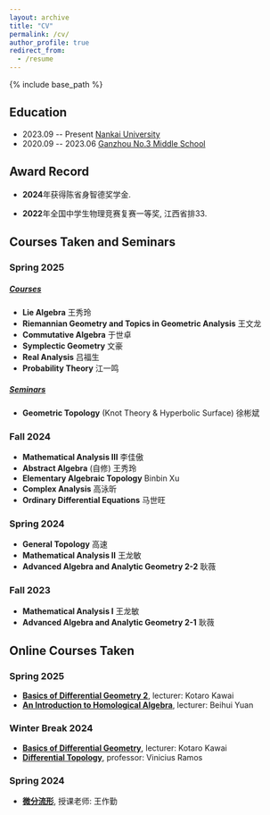 ```yaml
---
layout: archive
title: "CV"
permalink: /cv/
author_profile: true
redirect_from:
  - /resume
---
```


{% include base_path %}

Education
------
* 2023.09 -- Present <u>Nankai University</u>
* 2020.09 -- 2023.06 <u>Ganzhou No.3 Middle School</u>

Award Record
------

* **2024**年获得陈省身智德奖学金.  

* **2022**年全国中学生物理竞赛复赛一等奖, 江西省排33.



Courses Taken and Seminars
------

### Spring 2025       

##### <u>Courses</u>          

* **Lie Algebra** 王秀玲
* **Riemannian Geometry and Topics in Geometric Analysis** 王文龙
* **Commutative Algebra** 于世卓
* **Symplectic Geometry** 文豪
* **Real Analysis** 吕福生
* **Probability Theory** 江一鸣

##### <u>Seminars</u> 

* **Geometric Topology** (Knot Theory & Hyperbolic Surface) 徐彬斌

### Fall 2024
* **Mathematical Analysis III** 李佳傲
* **Abstract Algebra** (自修) 王秀玲
* **Elementary Algebraic Topology** Binbin Xu
* **Complex Analysis** 高泳昕
* **Ordinary Differential Equations** 马世旺

### Spring 2024
* **General Topology** 高速
* **Mathematical Analysis II** 王龙敏
* **Advanced Algebra and Analytic Geometry 2-2** 耿薇

### Fall 2023
* **Mathematical Analysis I** 王龙敏
* **Advanced Algebra and Analytic Geometry 2-1** 耿薇

Online Courses Taken
------

### Spring 2025               
* **[Basics of Differential Geometry 2](https://bimsa.net:10000/activity/BasofdifgeoII/)**, lecturer: Kotaro Kawai
* **[An Introduction to Homological Algebra](https://bimsa.net:10000/activity/AninttoHomAlg/)**, lecturer: Beihui Yuan




### Winter Break 2024
* **[Basics of Differential Geometry](https://bimsa.net:10000/activity/Basofdifgeo/)**, lecturer: Kotaro Kawai
* **[Differential Topology](https://www.youtube.com/playlist?list=PLo4jXE-LdDTQIrmgxcuLO9w5n6AdiltQo)**, professor: Vinicius Ramos

### Spring 2024
* **[微分流形](https://tysunseven.github.io/video/Manifolds%202023F.html)**, 授课老师: 王作勤

